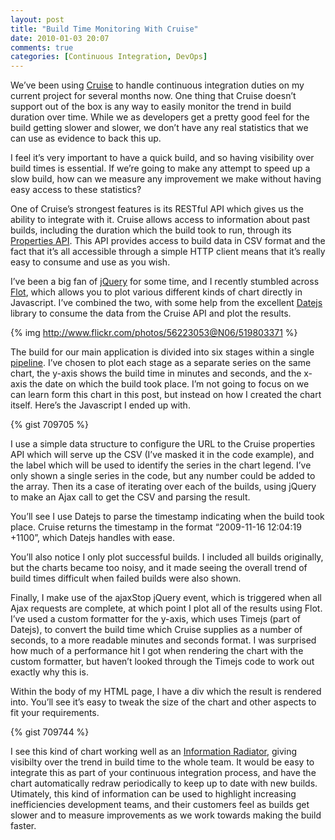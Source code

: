 ```yaml
---
layout: post
title: "Build Time Monitoring With Cruise"
date: 2010-01-03 20:07
comments: true
categories: [Continuous Integration, DevOps] 
---
```


We’ve been using [Cruise](http://www.thoughtworks-studios.com/cruise-release-management) to handle continuous integration duties on my current project for several months now. One thing that Cruise doesn’t support out of the box is any way to easily monitor the trend in build duration over time. While we as developers get a pretty good feel for the build getting slower and slower, we don’t have any real statistics that we can use as evidence to back this up.

I feel it’s very important to have a quick build, and so having visibility over build times is essential. If we’re going to make any attempt to speed up a slow build, how can we measure any improvement we make without having easy access to these statistics?

One of Cruise’s strongest features is its RESTful API which gives us the ability to integrate with it. Cruise allows access to information about past builds, including the duration which the build took to run, through its [Properties API](http://www.thoughtworks-studios.com/cruise-continuous-integration/1.2/help/Properties_API.html). This API provides access to build data in CSV format and the fact that it’s all accessible through a simple HTTP client means that it’s really easy to consume and use as you wish.

I’ve been a big fan of [jQuery](http://jquery.com) for some time, and I recently stumbled across [Flot](http://code.google.com/p/flot), which allows you to plot various different kinds of chart directly in Javascript. I’ve combined the two, with some help from the excellent [Datejs](http://www.datejs.com) library to consume the data from the Cruise API and plot the results.

{% img http://www.flickr.com/photos/56223053@N06/519803371 %}

The build for our main application is divided into six stages within a single [pipeline](http://www.thoughtworks-studios.com/cruise-release-management/features-benefit). I’ve chosen to plot each stage as a separate series on the same chart, the y-axis shows the build time in minutes and seconds, and the x-axis the date on which the build took place. I’m not going to focus on we can learn form this chart in this post, but instead on how I created the chart itself. Here’s the Javascript I ended up with.

{% gist 709705 %}

I use a simple data structure to configure the URL to the Cruise properties API which will serve up the CSV (I’ve masked it in the code example), and the label which will be used to identify the series in the chart legend. I’ve only shown a single series in the code, but any number could be added to the array. Then its a case of iterating over each of the builds, using jQuery to make an Ajax call to get the CSV and parsing the result.

You’ll see I use Datejs to parse the timestamp indicating when the build took place. Cruise returns the timestamp in the format “2009-11-16 12:04:19 +1100”, which Datejs handles with ease.

You’ll also notice I only plot successful builds. I included all builds originally, but the charts became too noisy, and it made seeing the overall trend of build times difficult when failed builds were also shown.

Finally, I make use of the ajaxStop jQuery event, which is triggered when all Ajax requests are complete, at which point I plot all of the results using Flot. I’ve used a custom formatter for the y-axis, which uses Timejs (part of Datejs), to convert the build time which Cruise supplies as a number of seconds, to a more readable minutes and seconds format. I was surprised how much of a performance hit I got when rendering the chart with the custom formatter, but haven’t looked through the Timejs code to work out exactly why this is.

Within the body of my HTML page, I have a div which the result is rendered into. You’ll see it’s easy to tweak the size of the chart and other aspects to fit your requirements.

{% gist 709744 %}

I see this kind of chart working well as an [Information Radiator](http://alistair.cockburn.us/Information+radiator), giving visibilty over the trend in build time to the whole team. It would be easy to integrate this as part of your continuous integration process, and have the chart automatically redraw periodically to keep up to date with new builds. Utimately, this kind of information can be used to highlight increasing inefficiencies development teams, and their customers feel as builds get slower and to measure improvements as we work towards making the build faster.
